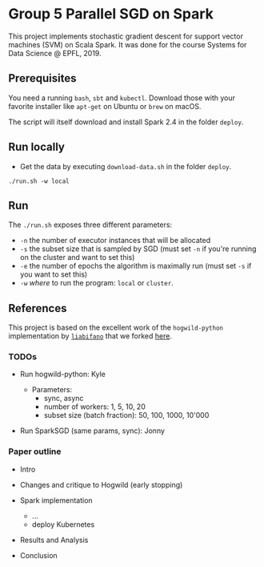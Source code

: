 # Group 5 Parallel SGD on Spark

This project implements stochastic gradient descent for support vector machines
(SVM) on Scala Spark. It was done for the course Systems for Data Science @
EPFL, 2019.

## Prerequisites

You need a running `bash`, `sbt` and `kubectl`.
Download those with your favorite installer like `apt-get` on Ubuntu or `brew`
on macOS.

The script will itself download and install Spark 2.4 in the folder `deploy`.

## Run locally

- Get the data by executing `download-data.sh` in the folder `deploy`.

```
./run.sh -w local
```

## Run
The `./run.sh` exposes three different parameters:

- `-n` the number of executor instances that will be allocated
- `-s` the subset size that is sampled by SGD (must set `-n` if you're running
on the cluster and want to set this)
- `-e` the number of epochs the algorithm is maximally run (must set `-s` if you
 want to set this)
- `-w` _where_ to run the program: `local` or `cluster`.

## References

This project is based on the excellent work of the `hogwild-python`
implementation by [`liabifano`](https://github.com/liabifano/hogwild-python)
that we forked [here](https://github.com/kyleger/hogwild-python).

### TODOs

- Run hogwild-python: Kyle
  - Parameters:
    - sync, async
    - number of workers: 1, 5, 10, 20
    - subset size (batch fraction): 50, 100, 1000, 10'000

- Run SparkSGD (same params, sync): Jonny

### Paper outline

- Intro

- Changes and critique to Hogwild (early stopping)

- Spark implementation
  - ...
  - deploy Kubernetes

- Results and Analysis

- Conclusion
